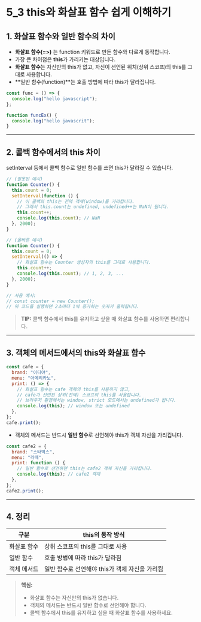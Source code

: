 # 5_3 this와 화살표 함수 쉽게 이해하기

## 1. 화살표 함수와 일반 함수의 차이

- **화살표 함수(=>)** 는 function 키워드로 만든 함수와 다르게 동작합니다.
- 가장 큰 차이점은 **this**가 가리키는 대상입니다.
- **화살표 함수**는 자신만의 this가 없고, 자신이 선언된 위치(상위 스코프)의 this를 그대로 사용합니다.
- **일반 함수(function)**는 호출 방법에 따라 this가 달라집니다.

```js
const func = () => {
  console.log("hello javascript");
};

function funcEx() {
  console.log("hello javascrit");
}
```

---

## 2. 콜백 함수에서의 this 차이

setInterval 등에서 콜백 함수로 일반 함수를 쓰면 this가 달라질 수 있습니다.

```js
// (잘못된 예시)
function Counter() {
  this.count = 0;
  setInterval(function () {
    // 이 콜백의 this는 전역 객체(window)를 가리킵니다.
    // 그래서 this.count는 undefined, undefined++는 NaN이 됩니다.
    this.count++;
    console.log(this.count); // NaN
  }, 2000);
}
```

```js
// (올바른 예시)
function Counter() {
  this.count = 0;
  setInterval(() => {
    // 화살표 함수는 Counter 생성자의 this를 그대로 사용합니다.
    this.count++;
    console.log(this.count); // 1, 2, 3, ...
  }, 2000);
}

// 사용 예시:
// const counter = new Counter();
// 위 코드를 실행하면 2초마다 1씩 증가하는 숫자가 출력됩니다.
```

> **TIP:** 콜백 함수에서 this를 유지하고 싶을 때 화살표 함수를 사용하면 편리합니다.

---

## 3. 객체의 메서드에서의 this와 화살표 함수

```js
const cafe = {
  brand: "이디야",
  menu: "아메리카노",
  print: () => {
    // 화살표 함수는 cafe 객체의 this를 사용하지 않고,
    // cafe가 선언된 상위(전역) 스코프의 this를 사용합니다.
    // 브라우저 환경에서는 window, strict 모드에서는 undefined가 됩니다.
    console.log(this); // window 또는 undefined
  },
};
cafe.print();
```

- 객체의 메서드는 반드시 **일반 함수**로 선언해야 this가 객체 자신을 가리킵니다.

```js
const cafe2 = {
  brand: "스타벅스",
  menu: "라떼",
  print: function () {
    // 일반 함수로 선언하면 this는 cafe2 객체 자신을 가리킵니다.
    console.log(this); // cafe2 객체
  },
};
cafe2.print();
```

---

## 4. 정리

| 구분        | this의 동작 방식                               |
| ----------- | ---------------------------------------------- |
| 화살표 함수 | 상위 스코프의 this를 그대로 사용               |
| 일반 함수   | 호출 방법에 따라 this가 달라짐                 |
| 객체 메서드 | 일반 함수로 선언해야 this가 객체 자신을 가리킴 |

> **핵심:**
>
> - 화살표 함수는 자신만의 this가 없습니다.
> - 객체의 메서드는 반드시 일반 함수로 선언해야 합니다.
> - 콜백 함수에서 this를 유지하고 싶을 때 화살표 함수를 사용하세요.

